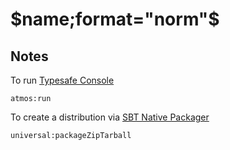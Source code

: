 # $name;format="norm"$ #

## Notes

To run [Typesafe Console](https://github.com/sbt/sbt-atmos)

```
atmos:run
```

To create a distribution via [SBT Native Packager](https://github.com/sbt/sbt-native-packager)

```
universal:packageZipTarball
```

